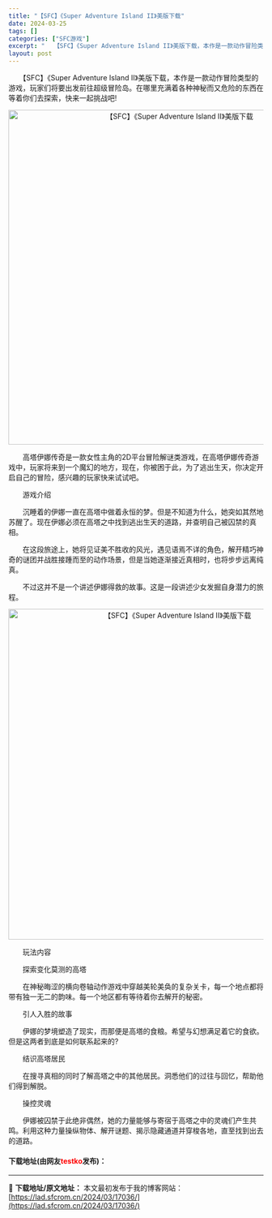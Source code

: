 ```yaml
---
title: "【SFC】《Super Adventure Island II》美版下载"
date: 2024-03-25
tags: []
categories: ["SFC游戏"]
excerpt: "　　【SFC】《Super Adventure Island II》美版下载，本作是一款动作冒险类型的游戏，玩家们将要出发前往超级冒险岛。在哪里充满着各种神秘而又危险的东西在等着你们去探索，快来一起挑战吧! 　　高塔伊娜传奇是一款女性主角的2D平台冒险解谜类游戏，在高塔伊娜传奇游戏中，玩家将来到一个&hellip;"
layout: post
---
```


 <p>　　【SFC】《Super Adventure Island II》美版下载，本作是一款动作冒险类型的游戏，玩家们将要出发前往超级冒险岛。在哪里充满着各种神秘而又危险的东西在等着你们去探索，快来一起挑战吧!</p> <p align="center"><img align="" border="0" src="https://lad.sfcrom.cn/wp-content/uploads/2024/03/20240325_6600cef4adc96.png" width="660" alt="【SFC】《Super Adventure Island II》美版下载" /></p> <p>　　高塔伊娜传奇是一款女性主角的2D平台冒险解谜类游戏，在高塔伊娜传奇游戏中，玩家将来到一个魔幻的地方，现在，你被困于此，为了逃出生天，你决定开启自己的冒险，感兴趣的玩家快来试试吧。</p> <p>　　游戏介绍</p> <p>　　沉睡着的伊娜一直在高塔中做着永恒的梦。但是不知道为什么，她突如其然地苏醒了。现在伊娜必须在高塔之中找到逃出生天的道路，并查明自己被囚禁的真相。</p> <p>　　在这段旅途上，她将见证美不胜收的风光，遇见语焉不详的角色，解开精巧神奇的谜团并战胜接踵而至的动作场景，但是当她逐渐接近真相时，也将步步远离纯真。</p> <p>　　不过这并不是一个讲述伊娜得救的故事。这是一段讲述少女发掘自身潜力的旅程。</p> <p align="center"><img align="" border="0" src="https://lad.sfcrom.cn/wp-content/uploads/2024/03/20240325_6600cef5ea2af.png" width="652" alt="【SFC】《Super Adventure Island II》美版下载" /></p> <p>　　玩法内容</p> <p>　　探索变化莫测的高塔</p> <p>　　在神秘晦涩的横向卷轴动作游戏中穿越美轮美奂的复杂关卡，每一个地点都将带有独一无二的韵味。每一个地区都有等待着你去解开的秘密。</p> <p>　　引人入胜的故事</p> <p>　　伊娜的梦境塑造了现实，而那便是高塔的食粮。希望与幻想满足着它的食欲。但是这两者到底是如何联系起来的?</p> <p>　　结识高塔居民</p> <p>　　在搜寻真相的同时了解高塔之中的其他居民。洞悉他们的过往与回忆，帮助他们得到解脱。</p> <p>　　操控灵魂</p> <p>　　伊娜被囚禁于此绝非偶然，她的力量能够与寄宿于高塔之中的灵魂们产生共鸣。利用这种力量操纵物体、解开谜题、揭示隐藏通道并穿梭各地，直至找到出去的道路。</p> <p><h4>下载地址(由网友<font color="red">testko</font>发布)：</h4></p> 

---
📖 **下载地址/原文地址：** 本文最初发布于我的博客网站：[https://lad.sfcrom.cn/2024/03/17036/](https://lad.sfcrom.cn/2024/03/17036/)
